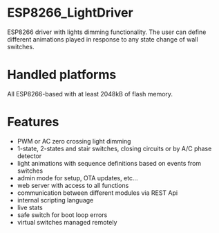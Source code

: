 # ESP8266_LightDriver
ESP8266 driver with lights dimming functionality. The user can define different animations played in response to any state change of wall switches.

# Handled platforms
All ESP8266-based with at least 2048kB of flash memory.

# Features
- PWM or AC zero crossing light dimming
- 1-state, 2-states and stair switches, closing circuits or by A/C phase detector
- light animations with sequence definitions based on events from switches
- admin mode for setup, OTA updates, etc...
- web server with access to all functions
- communication between different modules via REST Api
- internal scripting language
- live stats
- safe switch for boot loop errors
- virtual switches managed remotely
